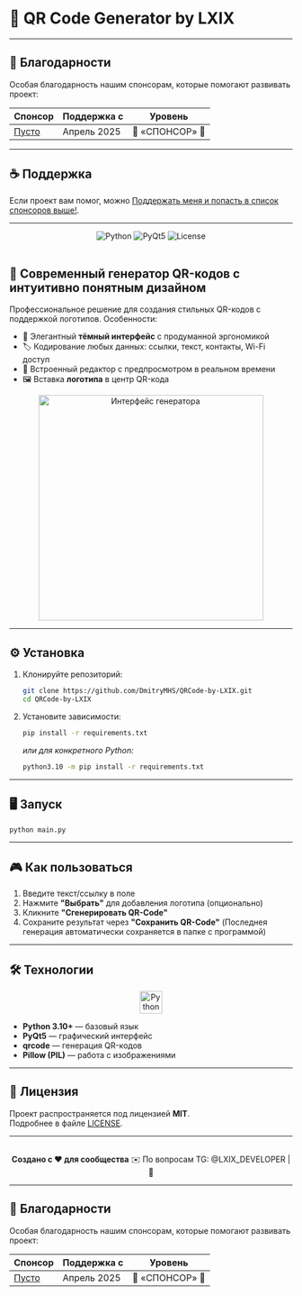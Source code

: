 # 🚀 QR Code Generator by LXIX 

---

## 💖 Благодарности

Особая благодарность нашим спонсорам, которые помогают развивать проект:

| Спонсор          | Поддержка с       | Уровень       |
|------------------|-------------------|---------------|
| [Пусто](https://github.com/DmitryMHS) | Апрель 2025       | 💎 «СПОНСОР» 💎       |

---

## ☕ Поддержка
Если проект вам помог, можно [Поддержать меня и попасть в список спонсоров выше!](https://boosty.to/dmitrymhs/donate).

---

<div align="center">
  <img src="https://img.shields.io/badge/Python-3.10%2B-blue?logo=python" alt="Python">
  <img src="https://img.shields.io/badge/GUI-PyQt5-green?logo=qt" alt="PyQt5">
  <img src="https://img.shields.io/badge/License-MIT-purple" alt="License">
</div>

<br>

## 🌟 Современный генератор QR-кодов с интуитивно понятным дизайном

Профессиональное решение для создания стильных QR-кодов с поддержкой логотипов. Особенности:
- 🖤 Элегантный **тёмный интерфейс** с продуманной эргономикой
- 🏷️ Кодирование любых данных: ссылки, текст, контакты, Wi-Fi доступ
- 🎨 Встроенный редактор с предпросмотром в реальном времени
- 🖼️ Вставка **логотипа** в центр QR-кода

<div align="center">
  <img src="https://sun1-19.userapi.com/impg/bdVc2LFiTbcZ6oJSPNs89Js1DtMWVMWPYX41jw/47wTFuiRwCs.jpg?size=601x632&quality=95&sign=d680b343e2e9352cb81a748f6180d50e&type=album" width="400" alt="Интерфейс генератора">
</div>

---

## ⚙️ Установка
1. Клонируйте репозиторий:
   ```bash
   git clone https://github.com/DmitryMHS/QRCode-by-LXIX.git
   cd QRCode-by-LXIX
   ```
2. Установите зависимости:
   ```bash
   pip install -r requirements.txt
   ```
   *или для конкретного Python:*
   ```bash
   python3.10 -m pip install -r requirements.txt
   ```

---

## 🖥️ Запуск
```bash
python main.py
```

---

## 🎮 Как пользоваться
1. Введите текст/ссылку в поле
2. Нажмите **"Выбрать"** для добавления логотипа (опционально)
3. Кликните **"Сгенерировать QR-Code"**
4. Сохраните результат через **"Сохранить QR-Code"**
(Последнея генерация автоматически сохраняется в папке с программой)

---

## 🛠 Технологии
<div align="center">
  <img src="https://img.icons8.com/color/48/000000/python.png" width="40" title="Python">
</div>

- **Python 3.10+** — базовый язык
- **PyQt5** — графический интерфейс
- **qrcode** — генерация QR-кодов
- **Pillow (PIL)** — работа с изображениями

---

## 📜 Лицензия
Проект распространяется под лицензией **MIT**.  
Подробнее в файле [LICENSE](LICENSE).

---

<div align="center">
  <br>
  <strong>Создано с ❤️ для сообщества</strong>  
  ✉️ По вопросам TG: @LXIX_DEVELOPER | 💼
</div>

---

## 💖 Благодарности

Особая благодарность нашим спонсорам, которые помогают развивать проект:

| Спонсор          | Поддержка с       | Уровень       |
|------------------|-------------------|---------------|
| [Пусто](https://github.com/DmitryMHS) | Апрель 2025       | 💎 «СПОНСОР» 💎       |
